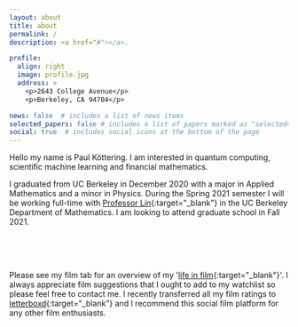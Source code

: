 ```yaml
---
layout: about
title: about
permalink: /
description: <a href="#"></a>.

profile:
  align: right
  image: profile.jpg
  address: >
    <p>2643 College Avenue</p>
    <p>Berkeley, CA 94704</p>

news: false  # includes a list of news items
selected_papers: false # includes a list of papers marked as "selected={true}"
social: true  # includes social icons at the bottom of the page
---
```


Hello my name is Paul K&ouml;ttering. I am interested in quantum computing, scientific machine learning and financial mathematics.

I graduated from UC Berkeley in December 2020 with a major in Applied Mathematics and a minor in Physics. During the Spring 2021 semester I will be working full-time with [Professor Lin](https://math.berkeley.edu/~linlin/index.html){:target="\_blank"} in the UC Berkeley Department of Mathematics. I am looking to attend graduate school in Fall 2021.

<br/>
<br/>
<br/>

Please see my film tab for an overview of my '[life in film](https://letterboxd.com/paulkottering/stats/){:target="\_blank"}'. I always appreciate film suggestions that I ought to add to my watchlist so please feel free to contact me. I recently transferred all my film ratings to [letterboxd](https://letterboxd.com/){:target="\_blank"} and I recommend this social film platform for any other film enthusiasts.
